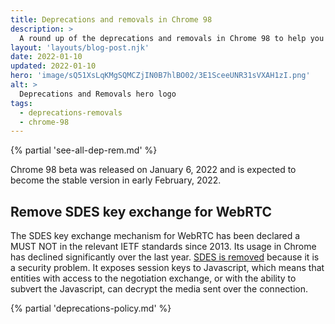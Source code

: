 ```yaml
---
title: Deprecations and removals in Chrome 98
description: >
  A round up of the deprecations and removals in Chrome 98 to help you plan.
layout: 'layouts/blog-post.njk'
date: 2022-01-10
updated: 2022-01-10
hero: 'image/sQ51XsLqKMgSQMCZjIN0B7hlBO02/3E1SceeUNR31sVXAH1zI.png'
alt: >
  Deprecations and Removals hero logo
tags:
  - deprecations-removals
  - chrome-98
---
```


{% partial 'see-all-dep-rem.md' %}

Chrome 98 beta was released on January 6, 2022 and is expected to become the
stable version in early February, 2022.

## Remove SDES key exchange for WebRTC

The SDES key exchange mechanism for WebRTC has been declared a MUST NOT in the
relevant IETF standards since 2013. Its usage in Chrome has declined
significantly over the last year. [SDES is
removed](https://chromestatus.com/features/5695324321480704) because it is a
security problem. It exposes session keys to Javascript, which means that
entities with access to the negotiation exchange, or with the ability to subvert
the Javascript, can decrypt the media sent over the connection.

{% partial 'deprecations-policy.md' %}
